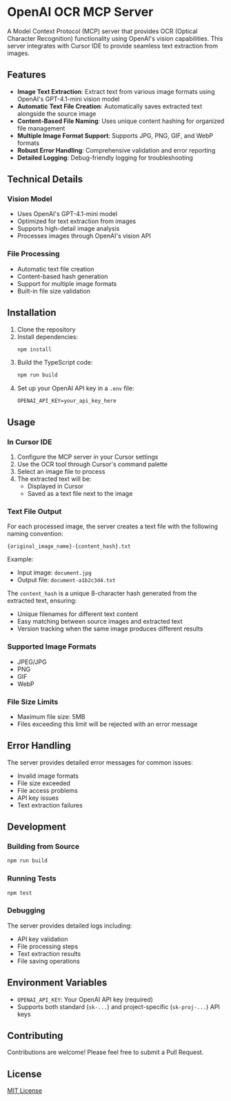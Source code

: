 # OpenAI OCR MCP Server

A Model Context Protocol (MCP) server that provides OCR (Optical Character Recognition) functionality using OpenAI's vision capabilities. This server integrates with Cursor IDE to provide seamless text extraction from images.

## Features

- **Image Text Extraction**: Extract text from various image formats using OpenAI's GPT-4.1-mini vision model
- **Automatic Text File Creation**: Automatically saves extracted text alongside the source image
- **Content-Based File Naming**: Uses unique content hashing for organized file management
- **Multiple Image Format Support**: Supports JPG, PNG, GIF, and WebP formats
- **Robust Error Handling**: Comprehensive validation and error reporting
- **Detailed Logging**: Debug-friendly logging for troubleshooting

## Technical Details

### Vision Model
- Uses OpenAI's GPT-4.1-mini model
- Optimized for text extraction from images
- Supports high-detail image analysis
- Processes images through OpenAI's vision API

### File Processing
- Automatic text file creation
- Content-based hash generation
- Support for multiple image formats
- Built-in file size validation

## Installation

1. Clone the repository
2. Install dependencies:
   ```bash
   npm install
   ```
3. Build the TypeScript code:
   ```bash
   npm run build
   ```
4. Set up your OpenAI API key in a `.env` file:
   ```
   OPENAI_API_KEY=your_api_key_here
   ```

## Usage

### In Cursor IDE

1. Configure the MCP server in your Cursor settings
2. Use the OCR tool through Cursor's command palette
3. Select an image file to process
4. The extracted text will be:
   - Displayed in Cursor
   - Saved as a text file next to the image

### Text File Output

For each processed image, the server creates a text file with the following naming convention:

```
{original_image_name}-{content_hash}.txt
```

Example:
- Input image: `document.jpg`
- Output file: `document-a1b2c3d4.txt`

The `content_hash` is a unique 8-character hash generated from the extracted text, ensuring:
- Unique filenames for different text content
- Easy matching between source images and extracted text
- Version tracking when the same image produces different results

### Supported Image Formats

- JPEG/JPG
- PNG
- GIF
- WebP

### File Size Limits

- Maximum file size: 5MB
- Files exceeding this limit will be rejected with an error message

## Error Handling

The server provides detailed error messages for common issues:
- Invalid image formats
- File size exceeded
- File access problems
- API key issues
- Text extraction failures

## Development

### Building from Source

```bash
npm run build
```

### Running Tests

```bash
npm test
```

### Debugging

The server provides detailed logs including:
- API key validation
- File processing steps
- Text extraction results
- File saving operations

## Environment Variables

- `OPENAI_API_KEY`: Your OpenAI API key (required)
- Supports both standard (`sk-...`) and project-specific (`sk-proj-...`) API keys

## Contributing

Contributions are welcome! Please feel free to submit a Pull Request.

## License

[MIT License](LICENSE)
